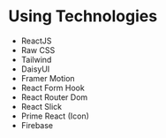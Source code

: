 # Using Technologies

- ReactJS
- Raw CSS
- Tailwind
- DaisyUI
- Framer Motion
- React Form Hook
- React Router Dom
- React Slick
- Prime React (Icon)
- Firebase
